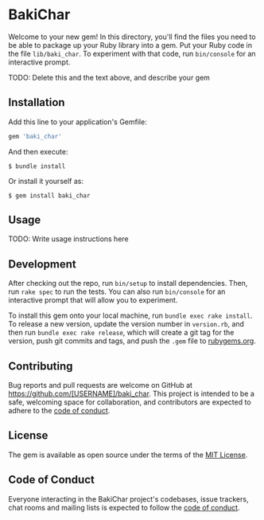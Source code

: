 # BakiChar

Welcome to your new gem! In this directory, you'll find the files you need to be able to package up your Ruby library into a gem. Put your Ruby code in the file `lib/baki_char`. To experiment with that code, run `bin/console` for an interactive prompt.

TODO: Delete this and the text above, and describe your gem

## Installation

Add this line to your application's Gemfile:

```ruby
gem 'baki_char'
```

And then execute:

    $ bundle install

Or install it yourself as:

    $ gem install baki_char

## Usage

TODO: Write usage instructions here

## Development

After checking out the repo, run `bin/setup` to install dependencies. Then, run `rake spec` to run the tests. You can also run `bin/console` for an interactive prompt that will allow you to experiment.

To install this gem onto your local machine, run `bundle exec rake install`. To release a new version, update the version number in `version.rb`, and then run `bundle exec rake release`, which will create a git tag for the version, push git commits and tags, and push the `.gem` file to [rubygems.org](https://rubygems.org).

## Contributing

Bug reports and pull requests are welcome on GitHub at https://github.com/[USERNAME]/baki_char. This project is intended to be a safe, welcoming space for collaboration, and contributors are expected to adhere to the [code of conduct](https://github.com/[USERNAME]/baki_char/blob/master/CODE_OF_CONDUCT.md).


## License

The gem is available as open source under the terms of the [MIT License](https://opensource.org/licenses/MIT).

## Code of Conduct

Everyone interacting in the BakiChar project's codebases, issue trackers, chat rooms and mailing lists is expected to follow the [code of conduct](https://github.com/[USERNAME]/baki_char/blob/master/CODE_OF_CONDUCT.md).

